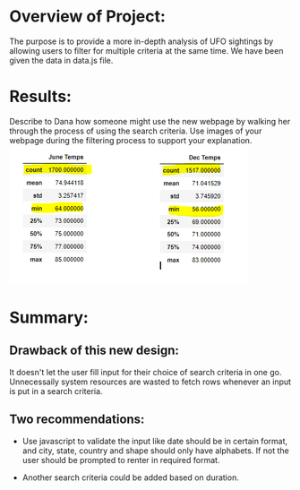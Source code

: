 # Overview of Project: 
The purpose is to provide a more in-depth analysis of UFO sightings by allowing users to filter for multiple criteria at the same time. We have been given the data in data.js file.

# Results: 
Describe to Dana how someone might use the new webpage by walking her through the process of using the search criteria. Use images of your webpage during the filtering process to support your explanation.
![Jun_Dec_temp](https://github.com/Meghajain84/surfs_up/blob/main/Jun_Dec_temp.PNG)

# Summary: 
## Drawback of this new design:
It doesn't let the user fill input for their choice of search criteria in one go. Unnecessaily system resources are wasted to fetch rows whenever an input is put in a search criteria.

## Two recommendations:
* Use javascript to validate the input like date should be in certain format, and city, state, country and shape should only have alphabets. If not the user should be prompted to renter in required format.

* Another search criteria could be added based on duration.
